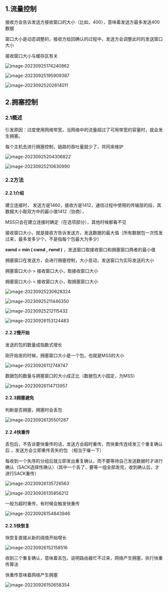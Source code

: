 ## 1.流量控制

接收方会告诉发送方接收窗口的大小（比如，400），意味着发送方最多发送400数据

窗口大小是动态调整的，接收方给回确认的过程中，发送方会调整此时的发送窗口大小

接收窗口大小与缓存区有关

![image-20230925174240862](imgs\image-20230925174240862.png)

![image-20230925195909387](imgs\image-20230925195909387.png)

![image-20230925202614011](imgs\image-20230925202614011.png)

## 2.拥塞控制

### 2.1概述

引发原因：过度使用网络带宽，当网络中的流量超过了可用带宽的容量时，就会发生拥塞。

每个主机去进行拥塞控制，链路的吞吐量就少了，共同来维护

![image-20230925204306822](imgs\image-20230925204306822.png)

![image-20230925210630990](imgs\image-20230925210630990.png)



### 2.2方法

#### 2.2.1介绍

建立连接时， 发送方是1460，接收方是1412，通信过程中使用的传输层的段，其数据大小取双方中的最小值1412（协商），

 MSS只会在建立连接时确定（在选项部分），其他时候都看不见

接收窗口大小，就是接收方告诉发送方，发送数据的最大值（所有数据包一次性发过来，最多发多少个，不是指每个包最大为多少）

**swnd = min ( cwnd , rwnd )** ，发送窗口取接收窗口和拥塞窗口两者的最小值

拥塞窗口在发送方，会进行拥塞控制，大小变动，发送窗口为实际发送的大小

拥塞窗口大小 > 接收窗口大小，取接收窗口大小

拥塞窗口大小 < 接收窗口大小，取拥塞窗口大小

![image-20230925230628324](imgs\image-20230925230628324.png)

![image-20230925211446350](imgs\image-20230925211446350.png)

![image-20230925212115432](imgs\image-20230925212115432.png)

![image-20230926153124483](imgs\image-20230926153124483.png)

#### 2.2.2慢开始

发送的包的数量成指数式增长

刚开始发的时候，拥塞窗口大小是一个包，也就是MSS的大小

![image-20230926112748747](imgs\image-20230926112748747.png)

数据包的数量与拥塞窗口的大小成正比（数据包大小固定，为MSS）

![image-20230926114713957](imgs\image-20230926114713957.png)

#### 2.2.3拥塞避免

判断是否拥塞，拥塞时会丢包

![image-20230926135501287](imgs\image-20230926135501287.png)



#### 2.2.4快重传  

丢包后，不告诉要快重传的话，发送方会超时重传，而快重传连续发三个重复确认后 ，发送方会立即重传丢失的包 （相当于催一下）

每收到一个失序的分组后就立即发出重复确认，而不要等待自己发送数据时才进行确认（SACK选择性确认）（其中一个丢了，要等一组全部发完，收到确认后，才进行SACK重传）

![image-20230926135726563](imgs\image-20230926135726563.png)

![image-20230926135856212](imgs\image-20230926135856212.png)

一般为超时重传，有时候会触发快重传

![image-20230926154843946](imgs\image-20230926154843946.png)

#### 2.2.5快恢复

 快恢复直接从新的阈值开始增长

![image-20230926152158516](imgs\image-20230926152158516.png)

收到三个重复确认，意味着丢包，说明路由器忙不过来，网络产生拥塞，执行快重传算法

快重传意味着网络产生拥塞

![image-20230926150658354](imgs\image-20230926150658354.png)
